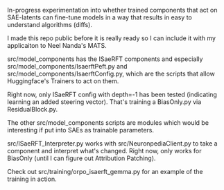In-progress experimentation into whether trained components that act on SAE-latents can fine-tune models in a way that results in easy to understand algorithms (diffs).

I made this repo public before it is really ready so I can include it with my applicaiton to Neel Nanda's MATS.


src/model_components has the ISaeRFT components and especially src/model_components/IsaerftPeft.py and src/model_components/IsaerftConfig.py, which are the scripts that allow Huggingface's Trainers to act on them. 

Right now, only ISaeRFT config with depth=-1 has been tested (indicating learning an added steering vector). That's training a BiasOnly.py via ResidualBlock.py.

The other src/model_components scripts are modules which would be interesting if put into SAEs as trainable parameters.

src/ISaeRFT_Interpreter.py works with src/NeuronpediaClient.py to take a component and interpret what's changed. Right now, only works for BiasOnly (until I can figure out Attribution Patching).

Check out src/training/orpo_isaerft_gemma.py for an example of the training in action.
